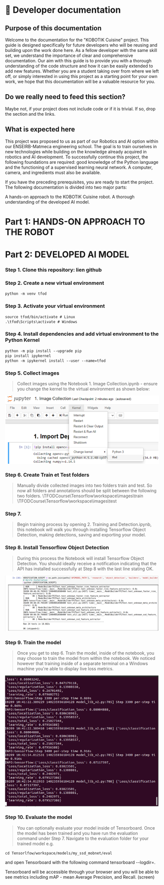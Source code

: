 # 📖 Developer documentation

## Purpose of this documentation

Welcome to the documentation for the "KOBOTIK Cuisine" project. This guide is designed specifically for future developers who will be reusing and building upon the work done here. As a fellow developer with the same skill set, we understand the importance of clear and comprehensive documentation. Our aim with this guide is to provide you with a thorough understanding of the code structure and how it can be easily extended to add new features. Whether you are a student taking over from where we left off, or simply interested in using this project as a starting point for your own work, we hope that this documentation will be a valuable resource for you.

## Do we really need to feed this section? 

Maybe not, if your project does not include code or if it is trivial. If so, drop the section and the links.


## What is expected here

This project was proposed to us as part of our Robotics and AI option within our ENSEIRB-Matmeca engineering school. The goal is to train ourselves in new technologies while building on the knowledge already acquired in robotics and AI development. To successfully continue this project, the following foundations are required: good knowledge of the Python language and the functioning of a supervised learning neural network. A computer, camera, and ingredients must also be available.


If you have the preceding prerequisites, you are ready to start the project. The following documentation is divided into two major parts:

A hands-on approach to the KOBOTIK Cuisine robot.
A thorough understanding of the developed AI model.

# Part 1:  HANDS-ON APPROACH TO THE ROBOT 

# Part 2: DEVELOPED AI MODEL

### Step 1. Clone this repository: lien github

### Step 2.  Create a new virtual environment 

    python -m venv tfod

### Step 3. Activate your virtual environment 

    source tfod/bin/activate # Linux
    .\tfod\Scripts\activate # Windows 


 ### Step 4. Install dependencies and add virtual environment to the Python Kernel 
 
    python -m pip install --upgrade pip
    pip install ipykernel
    python -m ipykernel install --user --name=tfod

### Step 5. Collect images 
> Collect images using the Notebook 1. Image Collection.ipynb - ensure you change the kernel to the virtual environment as shown below:
<img src = "https://github.com/Yoan-GitHub/Kobotik-Cuisine/blob/398cc644f5f4b9daebb2405e452fd8b1e6eba7b8/assets/img/step5.png">


### Step 6.  Create Train et Test folders
> Manually divide collected images into two folders train and test. So now all folders and annotations should be split between the following two folders.
    \TFODCourse\Tensorflow\workspace\images\train
    \TFODCourse\Tensorflow\workspace\images\test 


### Step 7. 
> Begin training process by opening 2. Training and Detection.ipynb, this notebook will walk you through installing Tensorflow Object Detection, making detections, saving and exporting your model. 


### Step 8. Install Tensorflow Object Detection
> During this process the Notebook will install Tensorflow Object Detection. You should ideally receive a notification indicating that the API has installed successfully at Step 8 with the last line stating OK.
<img src = "https://github.com/Yoan-GitHub/Kobotik-Cuisine/blob/cd755a6e66f666d9b8f008723c51ab7df681ec70/assets/img/step8.png">


### Step 9. Train the model
> Once you get to step 6. Train the model, inside of the notebook, you may choose to train the model from within the notebook. We noticed however that training inside of a separate terminal on a Windows machine you're able to display live loss metrics. 
<img src = "https://github.com/Yoan-GitHub/Kobotik-Cuisine/blob/cd755a6e66f666d9b8f008723c51ab7df681ec70/assets/img/step9.png">


### Step 10. Evaluate the model
> You can optionally evaluate your model inside of Tensorboard. Once the model has been trained and you have run the evaluation command under Step 7. Navigate to the evaluation folder for your trained model e.g. 

    cd Tensorlfow/workspace/models/my_ssd_mobnet/eval
 
and open Tensorboard with the following command 
    tensorboard --logdir=. 
 
Tensorboard will be accessible through your browser and you will be able to see metrics including mAP - mean Average Precision, and Recall. (screen)







